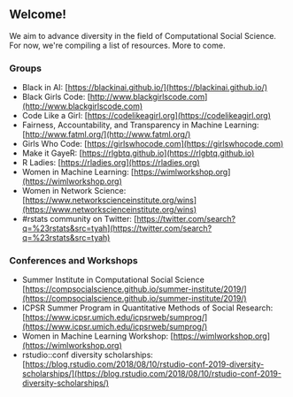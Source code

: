 ##  Welcome!

We aim to advance diversity in the field of Computational Social Science. For now, we're compiling a list of resources. More to come.

### Groups

- Black in AI: [https://blackinai.github.io/](https://blackinai.github.io/)
- Black Girls Code: [http://www.blackgirlscode.com](http://www.blackgirlscode.com)
- Code Like a Girl: [https://codelikeagirl.org](https://codelikeagirl.org)
- Fairness, Accountability, and Transparency in Machine Learning: [http://www.fatml.org/](http://www.fatml.org/)
- Girls Who Code: [https://girlswhocode.com](https://girlswhocode.com)
- Make it GayeR: [https://rlgbtq.github.io](https://rlgbtq.github.io)
- R Ladies: [https://rladies.org](https://rladies.org)
- Women in Machine Learning: [https://wimlworkshop.org](https://wimlworkshop.org)
- Women in Network Science: [https://www.networkscienceinstitute.org/wins](https://www.networkscienceinstitute.org/wins)
- #rstats community on Twitter: [https://twitter.com/search?q=%23rstats&src=tyah](https://twitter.com/search?q=%23rstats&src=tyah)

### Conferences and Workshops
- Summer Institute in Computational Social Science [https://compsocialscience.github.io/summer-institute/2019/](https://compsocialscience.github.io/summer-institute/2019/)
- ICPSR Summer Program in Quantitative Methods of Social Research: [https://www.icpsr.umich.edu/icpsrweb/sumprog/](https://www.icpsr.umich.edu/icpsrweb/sumprog/)
- Women in Machine Learning Workshop: [https://wimlworkshop.org](https://wimlworkshop.org)
- rstudio::conf diversity scholarships: [https://blog.rstudio.com/2018/08/10/rstudio-conf-2019-diversity-scholarships/](https://blog.rstudio.com/2018/08/10/rstudio-conf-2019-diversity-scholarships/)
